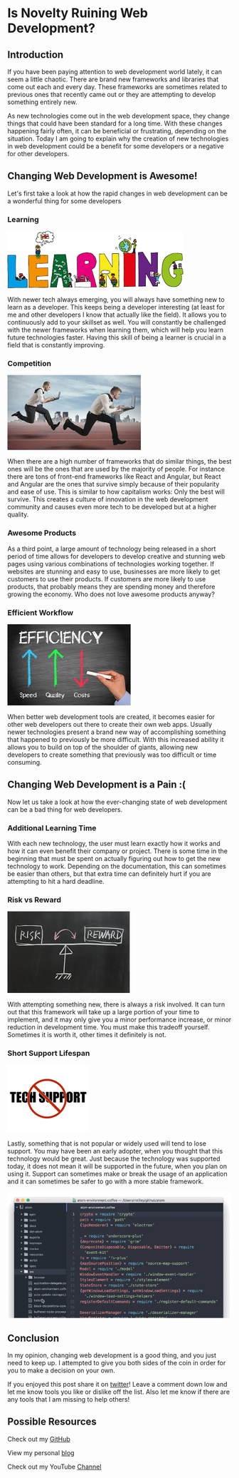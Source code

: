 #  Is Novelty Ruining Web Development?


## Introduction

If you have been paying attention to web development world lately, it can seem a little chaotic.  There are brand new frameworks and libraries that come out each and every day. These frameworks are sometimes related to previous ones that recently came out or they are attempting to develop something entirely new.  

As new technologies come out in the web development space, they change things that could have been standard for a long time.  With these changes happening fairly often, it can be beneficial or frustrating, depending on the situation.  Today I am going to explain why the creation of new technologies in web development could be a benefit for some developers or a negative for other developers.


## Changing Web Development is Awesome!

Let's first take a look at how the rapid changes in web development can be a wonderful thing for some developers

### Learning

![learning](https://github.com/acucciniello/BlogPostImages/blob/master/new-web-dev/learning.png)

With newer tech always emerging, you will always have something new to learn as a developer.  This keeps being a developer interesting (at least for me and other developers I know that actually like the field).  It allows you to continuously add to your skillset as well.  You will constantly be challenged with the newer frameworks when learning them, which will help you learn future technologies faster.  Having this skill of being a learner is crucial in a field that is constantly improving.

### Competition

![competition](https://github.com/acucciniello/BlogPostImages/blob/master/new-web-dev/competition.jpeg)

When there are a high number of frameworks that do similar things, the best ones will be the ones that are used by the majority of people.  For instance there are tons of front-end frameworks like React and Angular, but React and Angular are the ones that survive simply because of their popularity and ease of use.  This is similar to how capitalism works: Only the best will survive.  This creates a culture of innovation in the web development community and causes even more tech to be developed but at a higher quality.

### Awesome Products

As a third point, a large amount of technology being released in a short period of time allows for developers to develop creative and stunning web pages using various combinations of technologies working together.  If websites are stunning and easy to use, businesses are more likely to get customers to use their products.  If customers are more likely to use products, that probably means they are spending money and therefore growing the economy.  Who does not love awesome products anyway?

### Efficient Workflow

![efficiency](https://github.com/acucciniello/BlogPostImages/blob/master/new-web-dev/efficiency.jpeg)

When better web development tools are created, it becomes easier for other web developers out there to create their own web apps.  Usually newer technologies present a brand new way of accomplishing something that happened to previously be more difficult.  With this increased ability it allows you to build on top of the shoulder of giants, allowing new developers to create something that previously was too difficult or time consuming.

## Changing Web Development is a Pain :(

Now let us take a look at how the ever-changing state of web development can be a bad thing for web developers.  

### Additional Learning Time

With each new technology, the user must learn exactly how it works and how it can even benefit their company or project.  There is some time in the beginning that must be spent on actually figuring out how to get the new technology to work.  Depending on the documentation, this can sometimes be easier than others, but that extra time can definitely hurt if you are attempting to hit a hard deadline.

### Risk vs Reward

![riskvreward](https://github.com/acucciniello/BlogPostImages/blob/master/new-web-dev/riskvreward.jpeg)

With attempting something new, there is always a risk involved.  It can turn out that this framework will take up a large portion of your time to implement, and it may only give you a minor performance increase, or minor reduction in development time.  You must make this tradeoff yourself.  Sometimes it is worth it, other times it definitely is not.

### Short Support Lifespan

![support](https://github.com/acucciniello/BlogPostImages/blob/master/new-web-dev/techsupport.png)

Lastly, something that is not popular or widely used will tend to lose support.  You may have been an early adopter, when you thought that this technology would be great. Just because the technology was supported today, it does not mean it will be supported in the future, when you plan on using it. Support can sometimes make or break the usage of an application and it can sometimes be safer to go with a more stable framework.

![atom](https://github.com/acucciniello/BlogPostImages/blob/master/best-web-dev-tools/atom.gif)


## Conclusion 

In my opinion, changing web development is a good thing, and you just need to keep up.  I attempted to give you both sides of the coin in order for you to make a decision on your own. 

If you enjoyed this post share it on [twitter][twit]! Leave a comment down low and let me know tools you like or dislike off the list.  Also let me know if there are any tools that I am missing to help others!

## Possible Resources

Check out my [GitHub][mainGit]

View my personal [blog][pblog]

Check out my YouTube [Channel][youtube]


[twit]: https://twitter.com/
[mainGit]: https://github.com/acucciniello/
[pblog]: http://www.acucciniello.com/
[youtube]: https://www.youtube.com/channel/UC8icMMql5SjCaXXMvILGIUA
[atom]: https://atom.io/
[slime]: https://www.sublimetext.com/
[cdevtools]: https://developer.chrome.com/devtools
[pman]: https://www.getpostman.com/
[cygwin]: https://www.cygwin.com/
[gh]: https://github.com

